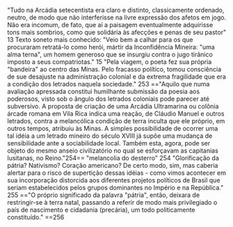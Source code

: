 "Tudo na Arcádia setecentista era claro e distinto, classicamente ordenado, neutro, de modo que não interferisse na livre expressão dos afetos em jogo. Não era incomum, de fato, que aí a paisagem eventualmente adquirisse tons mais sombrios, como que solidária às afecções e penas de seu pastor" 13
Texto soneto mais conhecido: "Veio bem a calhar para os que procuraram retratá-lo como herói, mártir da Inconfidência Mineira: "uma alma terna", um homem generoso que se insurgiu contra o jugo tirânico imposto a seus compatriotas." 15
"Pela viagem, o poeta fez sua própria "bandeira" ao centro das Minas. Pelo fracasso político, tomou consciência de sue desajuste na administração colonial e da extrema fragilidade que era a condição dos letrados naquela sociedade." 253
=="Aquilo que numa avaliação apressada constitui humilhante submissão da poesia aos poderosos, visto sob o ângulo dos letrados coloniais pode parecer até subversivo. A proposta de criação de uma Arcádia Ultramarina ou colônia árcade romana em Vila Rica indica uma reação, de Cláudio Manuel e outros letrados, contra a melancólica condição de terra inculta que ele próprio, em outros tempos, atribuiu às Minas. A simples possibilidade de ocorrer uma tal idéia a um letrado mineiro do século XVIII já supõe uma mudança de sensibilidade ante a sociabilidade local. Também esta, agora, pode ser objeto do mesmo anseio civilizatório no qual se esforçavam as capitanias lusitanas, no Reino."254==
"melancolia do desterro" 254
"Glorificação da pátria? Nativismo? Coração americano? De certo modo, sim, mas caberia alertar para o risco de supertição dessas idéias - como vimos acontecer em sua incorporação distorcida aos diferentes projetos políticos de Brasil que seriam estabelecidos pelos grupos dominantes no Império e na República." 255
=="O próprio significado da palavra "pátria", então, deixara de restringir-se à terra natal, passando a referir de modo mais privilegiado o país de nascimento e cidadania (precária), um todo politicamente constituído." ==256